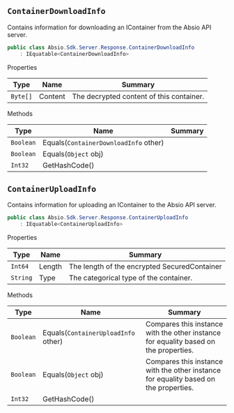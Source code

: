 ## `ContainerDownloadInfo`

Contains information for downloading an IContainer from the Absio API server.
```csharp
public class Absio.Sdk.Server.Response.ContainerDownloadInfo
    : IEquatable<ContainerDownloadInfo>

```

Properties

| Type | Name | Summary | 
| --- | --- | --- | 
| `Byte[]` | Content | The decrypted content of this container. | 


Methods

| Type | Name | Summary | 
| --- | --- | --- | 
| `Boolean` | Equals(`ContainerDownloadInfo` other) |  | 
| `Boolean` | Equals(`Object` obj) |  | 
| `Int32` | GetHashCode() |  | 


## `ContainerUploadInfo`

Contains information for uploading an IContainer to the Absio API server.
```csharp
public class Absio.Sdk.Server.Response.ContainerUploadInfo
    : IEquatable<ContainerUploadInfo>

```

Properties

| Type | Name | Summary | 
| --- | --- | --- | 
| `Int64` | Length | The length of the encrypted SecuredContainer | 
| `String` | Type | The categorical type of the container. | 


Methods

| Type | Name | Summary | 
| --- | --- | --- | 
| `Boolean` | Equals(`ContainerUploadInfo` other) | Compares this instance with the other instance for equality based on the properties. | 
| `Boolean` | Equals(`Object` obj) | Compares this instance with the other instance for equality based on the properties. | 
| `Int32` | GetHashCode() |  | 


